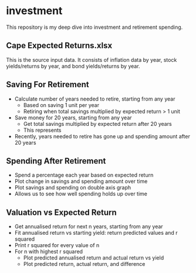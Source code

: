 # investment

This repository is my deep dive into investment and retirement spending. 

## Cape Expected Returns.xlsx
This is the source input data. It consists of inflation data by year, stock yields/returns by year, and bond yields/returns by year. 

## Saving For Retirement
- Calculate number of years needed to retire, starting from any year
    - Based on saving 1 unit per year
    - Retiring when total savings multiplied by expected return > 1 unit
- Save money for 20 years, starting from any year
    - Get total savings multiplied by expected return after 20 years
    - This represents 
- Recently, years needed to retire has gone up and spending amount after 20 years 

## Spending After Retirement
- Spend a percentage each year based on expected return
- Plot change in savings and spending amount over time
- Plot savings and spending on double axis graph
- Allows us to see how well spending holds up over time

## Valuation vs Expected Return
- Get annualised return for next n years, starting from any year
- Fit annualised return vs starting yield: return predicted values and r squared
- Print r squared for every value of n
- For n with highest r squared
    - Plot predicted annualised return and actual return vs yield
    - Plot predicted return, actual return, and difference 
